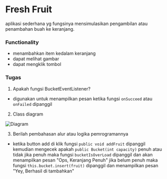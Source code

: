 ﻿# Fresh Fruit
 aplikasi sederhana yg fungsinya mensimulasikan pengambilan atau penambahan buah ke keranjang.
 
 ### Functionality
- menambahkan item kedalam keranjang
- dapat melihat gambar
- dapat mengklik tombol

### Tugas
1. Apakah fungsi BucketEventListener?
- digunakan untuk menampilkan pesan ketika fungsi ```onSucceed``` atau 
```onFailed``` dipanggil

2. Class diagram

![Diagram](FreshFruit/Assets/Class%20Diagram.jpg)

3. Berilah pembahasan alur atau logika pemrogramannya
- ketika button add di klik fungsi ```public void addFruit``` dipanggil kemudian mengecek apakah 
```public Bucket(int capacity)``` penuh atau tidak jika penuh maka fungsi ```bucketIsOverLoad``` 
dipanggil dan akan menampilkan pesan "Ops, Keranjang Penuh" jika belum penuh maka fungsi 
```this.bucket.insert(fruit)``` dipanggil dan menampilkan pesan "Yey, Berhasil di tambahkan"
